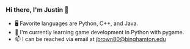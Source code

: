 ### Hi there, I'm Justin 👋
* 🖥️ Favorite languages are Python, C++, and Java.
* 🌱 I'm currently learning game development in Python with pygame.
* 📫 I can be reached via email at jbrown80@binghamton.edu
<!--
**justinbrown15/justinbrown15** is a ✨ _special_ ✨ repository because its `README.md` (this file) appears on your GitHub profile.

Here are some ideas to get you started:

- 🔭 I’m currently working on ...
- 🌱 I’m currently learning ...
- 👯 I’m looking to collaborate on ...
- 🤔 I’m looking for help with ...
- 💬 Ask me about ...
- 📫 How to reach me: ...
- 😄 Pronouns: ...
- ⚡ Fun fact: ...
-->
